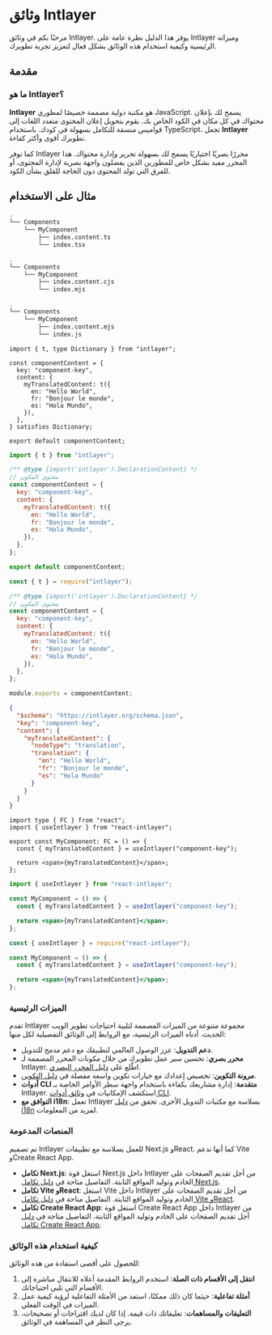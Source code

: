 # وثائق Intlayer

مرحبًا بكم في وثائق Intlayer. يوفر هذا الدليل نظرة عامة على Intlayer وميزاته الرئيسية وكيفية استخدام هذه الوثائق بشكل فعال لتعزيز تجربة تطويرك.

## مقدمة

### ما هو Intlayer؟

**Intlayer** هو مكتبة دولية مصممة خصيصًا لمطوري JavaScript. يسمح لك بإعلان محتواك في كل مكان في الكود الخاص بك. يقوم بتحويل إعلان المحتوى متعدد اللغات إلى قواميس منسقة للتكامل بسهولة في كودك. باستخدام TypeScript، تجعل **Intlayer** تطويرك أقوى وأكثر كفاءة.

كما توفر Intlayer محررًا بصريًا اختياريًا يسمح لك بسهولة تحرير وإدارة محتواك. هذا المحرر مفيد بشكل خاص للمطورين الذين يفضلون واجهة بصرية لإدارة المحتوى، أو للفرق التي تولد المحتوى دون الحاجة للقلق بشأن الكود.

## مثال على الاستخدام

```bash codeFormat="typescript"
.
└── Components
    └── MyComponent
        ├── index.content.ts
        └── index.tsx
```

```bash codeFormat="commonjs"
.
└── Components
    └── MyComponent
        ├── index.content.cjs
        └── index.mjs
```

```bash codeFormat="esm"
.
└── Components
    └── MyComponent
        ├── index.content.mjs
        └── index.js
```

```tsx fileName="src/components/MyComponent/index.content.ts" contentDeclarationFormat="typescript"
import { t, type Dictionary } from "intlayer";

const componentContent = {
  key: "component-key",
  content: {
    myTranslatedContent: t({
      en: "Hello World",
      fr: "Bonjour le monde",
      es: "Hola Mundo",
    }),
  },
} satisfies Dictionary;

export default componentContent;
```

```javascript fileName="src/components/MyComponent/index.content.mjs" contentDeclarationFormat="esm"
import { t } from "intlayer";

/** @type {import('intlayer').DeclarationContent} */
// محتوى المكون
const componentContent = {
  key: "component-key",
  content: {
    myTranslatedContent: t({
      en: "Hello World",
      fr: "Bonjour le monde",
      es: "Hola Mundo",
    }),
  },
};

export default componentContent;
```

```javascript fileName="src/components/MyComponent/index.content.cjs" contentDeclarationFormat="commonjs"
const { t } = require("intlayer");

/** @type {import('intlayer').DeclarationContent} */
// محتوى المكون
const componentContent = {
  key: "component-key",
  content: {
    myTranslatedContent: t({
      en: "Hello World",
      fr: "Bonjour le monde",
      es: "Hola Mundo",
    }),
  },
};

module.exports = componentContent;
```

```json fileName="src/components/MyComponent/index.content.json" contentDeclarationFormat="json"
{
  "$schema": "https://intlayer.org/schema.json",
  "key": "component-key",
  "content": {
    "myTranslatedContent": {
      "nodeType": "translation",
      "translation": {
        "en": "Hello World",
        "fr": "Bonjour le monde",
        "es": "Hola Mundo"
      }
    }
  }
}
```

```tsx fileName="src/components/MyComponent/index.tsx" codeFormat="typescript"
import type { FC } from "react";
import { useIntlayer } from "react-intlayer";

export const MyComponent: FC = () => {
  const { myTranslatedContent } = useIntlayer("component-key");

  return <span>{myTranslatedContent}</span>;
};
```

```jsx fileName="src/components/MyComponent/index.mjx" codeFormat="esm"
import { useIntlayer } from "react-intlayer";

const MyComponent = () => {
  const { myTranslatedContent } = useIntlayer("component-key");

  return <span>{myTranslatedContent}</span>;
};
```

```jsx fileName="src/components/MyComponent/index.csx" codeFormat="commonjs"
const { useIntlayer } = require("react-intlayer");

const MyComponent = () => {
  const { myTranslatedContent } = useIntlayer("component-key");

  return <span>{myTranslatedContent}</span>;
};
```

### الميزات الرئيسية

تقدم Intlayer مجموعة متنوعة من الميزات المصممة لتلبية احتياجات تطوير الويب الحديث. أدناه الميزات الرئيسية، مع الروابط إلى الوثائق التفصيلية لكل منها:

- **دعم التدويل**: عزز الوصول العالمي لتطبيقك مع دعم مدمج للتدويل.
- **محرر بصري**: تحسين سير عمل تطويرك من خلال مكونات المحرر المصممة لـ Intlayer. اطّلع على [دليل المحرر البصري](https://github.com/aymericzip/intlayer/blob/main/docs/ar/intlayer_editor.md).
- **مرونة التكوين**: تخصيص إعدادك مع خيارات تكوين واسعة مفصلة في [دليل التكوين](https://github.com/aymericzip/intlayer/blob/main/docs/ar/configuration.md).
- **أدوات CLI متقدمة**: إدارة مشاريعك بكفاءة باستخدام واجهة سطر الأوامر الخاصة بـ Intlayer. استكشف الإمكانيات في [وثائق أدوات CLI](https://github.com/aymericzip/intlayer/blob/main/docs/ar/intlayer_cli.md).
- **التوافق مع i18n**: تعمل Intlayer بسلاسة مع مكتبات التدويل الأخرى. تحقق من [دليل i18n](https://github.com/aymericzip/intlayer/blob/main/docs/ar/intlayer_with_i18next.md) لمزيد من المعلومات.

### المنصات المدعومة

تم تصميم Intlayer للعمل بسلاسة مع تطبيقات Next.js وReact. كما أنها تدعم Vite وCreate React App.

- **تكامل Next.js**: استغل قوة Next.js داخل Intlayer من أجل تقديم الصفحات على الخادم وتوليد المواقع الثابتة. التفاصيل متاحة في [دليل تكامل Next.js](https://github.com/aymericzip/intlayer/blob/main/docs/ar/intlayer_with_nextjs_15.md).
- **تكامل Vite وReact**: استغل Vite داخل Intlayer من أجل تقديم الصفحات على الخادم وتوليد المواقع الثابتة. التفاصيل متاحة في [دليل تكامل Vite وReact](https://github.com/aymericzip/intlayer/blob/main/docs/ar/intlayer_with_vite+react.md).
- **تكامل Create React App**: استغل قوة Create React App داخل Intlayer من أجل تقديم الصفحات على الخادم وتوليد المواقع الثابتة. التفاصيل متاحة في [دليل تكامل Create React App](https://github.com/aymericzip/intlayer/blob/main/docs/ar/intlayer_with_create_react_app.md).

### كيفية استخدام هذه الوثائق

للحصول على أقصى استفادة من هذه الوثائق:

1. **انتقل إلى الأقسام ذات الصلة**: استخدم الروابط المقدمة أعلاه للانتقال مباشرة إلى الأقسام التي تلبي احتياجاتك.
2. **أمثلة تفاعلية**: حيثما كان ذلك ممكنًا، استفد من الأمثلة التفاعلية لرؤية كيفية عمل الميزات في الوقت الفعلي.
3. **التعليقات والمساهمات**: تعليقاتك ذات قيمة. إذا كان لديك اقتراحات أو تصحيحات، يرجى النظر في المساهمة في الوثائق.
